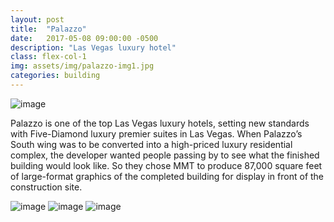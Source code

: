 ```yaml
---
layout: post
title:  "Palazzo"
date:   2017-05-08 09:00:00 -0500
description: "Las Vegas luxury hotel"
class: flex-col-1
img: assets/img/palazzo-img1.jpg
categories: building
---
```

![image](../../assets/img/palazzo-hero.jpg "some image")

<span>P</span>alazzo is one of the top Las Vegas luxury hotels, setting new standards with Five-Diamond luxury premier suites in Las Vegas. When Palazzo’s
South wing was to be converted into a high-priced luxury residential complex, the developer wanted people passing by to see what the finished
building would look like. So they chose MMT to produce 87,000 square feet of large-format graphics of the completed building for display in
front of the construction site.

![image](../../assets/img/palazzo-img2.jpg "some image")
![image](../../assets/img/palazzo-img3.jpg "some image")
![image](../../assets/img/palazzo-img4.jpg "some image")
